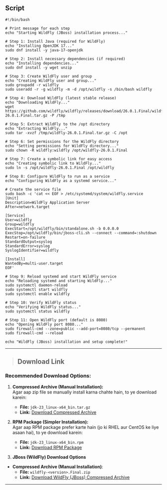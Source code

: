 ## Script
```
#!/bin/bash

# Print message for each step
echo "Starting WildFly (JBoss) installation process..."

# Step 1: Install Java (required for WildFly)
echo "Installing OpenJDK 17..."
sudo dnf install -y java-17-openjdk

# Step 2: Install necessary dependencies (if required)
echo "Installing dependencies..."
sudo dnf install -y wget unzip

# Step 3: Create WildFly user and group
echo "Creating WildFly user and group..."
sudo groupadd -r wildfly
sudo useradd -r -g wildfly -m -d /opt/wildfly -s /bin/bash wildfly

# Step 4: Download WildFly (latest stable release)
echo "Downloading WildFly..."
wget https://github.com/wildfly/wildfly/releases/download/26.0.1.Final/wildfly-26.0.1.Final.tar.gz -P /tmp

# Step 5: Extract WildFly to the /opt directory
echo "Extracting WildFly..."
sudo tar -xvzf /tmp/wildfly-26.0.1.Final.tar.gz -C /opt

# Step 6: Set permissions for the WildFly directory
echo "Setting permissions for WildFly directory..."
sudo chown -R wildfly:wildfly /opt/wildfly-26.0.1.Final

# Step 7: Create a symbolic link for easy access
echo "Creating symbolic link to WildFly..."
sudo ln -s /opt/wildfly-26.0.1.Final /opt/wildfly

# Step 8: Configure WildFly to run as a service
echo "Configuring WildFly as a systemd service..."

# Create the service file
sudo bash -c 'cat << EOF > /etc/systemd/system/wildfly.service
[Unit]
Description=WildFly Application Server
After=network.target

[Service]
User=wildfly
Group=wildfly
ExecStart=/opt/wildfly/bin/standalone.sh -b 0.0.0.0
ExecStop=/opt/wildfly/bin/jboss-cli.sh --connect --command=:shutdown
Restart=on-failure
StandardOutput=syslog
StandardError=syslog
SyslogIdentifier=wildfly

[Install]
WantedBy=multi-user.target
EOF'

# Step 9: Reload systemd and start WildFly service
echo "Reloading systemd and starting WildFly..."
sudo systemctl daemon-reload
sudo systemctl start wildfly
sudo systemctl enable wildfly

# Step 10: Verify WildFly status
echo "Verifying WildFly status..."
sudo systemctl status wildfly

# Step 11: Open WildFly port (default is 8080)
echo "Opening WildFly port 8080..."
sudo firewall-cmd --zone=public --add-port=8080/tcp --permanent
sudo firewall-cmd --reload

echo "WildFly (JBoss) installation and setup complete!"
```

<hr>

> ## Download Link

 ### **Recommended Download Options:**

1. **Compressed Archive (Manual Installation):**  
   Agar aap zip file se manually install karna chahte hain, to ye download karein:
   - **File:** `jdk-23_linux-x64_bin.tar.gz`  
   - **Link:** [Download Compressed Archive](https://download.oracle.com/java/23/latest/jdk-23_linux-x64_bin.tar.gz)  

2. **RPM Package (Simpler Installation):**  
   Agar aap RPM package prefer karte hain (jo ki RHEL aur CentOS ke liye asaan hai), to ye download karein:
   - **File:** `jdk-23_linux-x64_bin.rpm`  
   - **Link:** [Download RPM Package](https://download.oracle.com/java/23/latest/jdk-23_linux-x64_bin.rpm)
   
3.  **JBoss (WildFly) Download Options** 
- **Compressed Archive (Manual Installation)**:  
   - **File:** `wildfly-<version>.Final.zip`  
   - **Link:** [Download WildFly (JBoss) Compressed Archive](https://www.wildfly.org/downloads/)
 
<hr>
